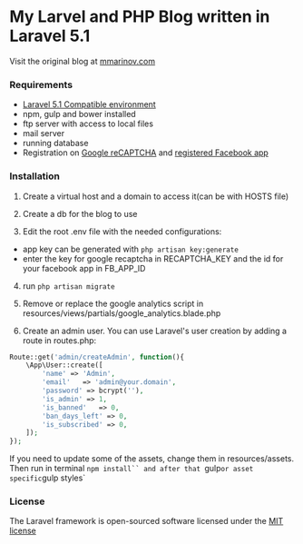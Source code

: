 # My Larvel and PHP Blog written in Laravel 5.1

Visit the original blog at <a href="http://www.mmarinov.com">mmarinov.com</a>

### Requirements

 - [Laravel 5.1 Compatible environment](http://laravel.com/docs/master#installation)
 - npm, gulp and bower installed
 - ftp server with access to local files
 - mail server
 - running database
 - Registration on [Google reCAPTCHA](https://www.google.com/recaptcha/intro/index.html) and [registered Facebook app](https://developers.facebook.com/) 

### Installation

1) Create a virtual host and a domain to access it(can be with HOSTS file)

2) Create a db for the blog to use

3) Edit the root .env file with the needed configurations:
- app key can be generated with `php artisan key:generate`
- enter the key for google recaptcha in RECAPTCHA_KEY and the id for your facebook app in FB_APP_ID

4) run `php artisan migrate`

5) Remove or replace the google analytics script in resources/views/partials/google_analytics.blade.php

6) Create an admin user. You can use Laravel's user creation by adding a route in routes.php:

```php
Route::get('admin/createAdmin', function(){
    \App\User::create([
        'name' => 'Admin',
        'email'   => 'admin@your.domain',
        'password' => bcrypt(''),
        'is_admin' => 1,
        'is_banned'   => 0,
        'ban_days_left' => 0,
        'is_subscribed' => 0,
    ]);
});
```

If you need to update some of the assets, change them in resources/assets. Then run in terminal `npm install`` and after that `gulp` or asset specific `gulp styles`


### License

The Laravel framework is open-sourced software licensed under the [MIT license](http://opensource.org/licenses/MIT)
